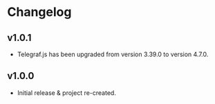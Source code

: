 # Changelog

## v1.0.1

- Telegraf.js has been upgraded from version 3.39.0 to version 4.7.0.

## v1.0.0

- Initial release & project re-created.